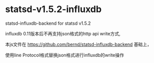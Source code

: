 # statsd-v1.5.2-influxdb
statsd-influxdb-backend for statsd v1.5.2

influxdb 0.11版本后不再支持json格式的http api write方式,

本js文件在 https://github.com/bernd/statsd-influxdb-backend 基础上，

使用line Protocol格式替换json格式进行influxdb的write操作
